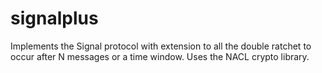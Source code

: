 # signalplus

Implements the Signal protocol with extension to all the double ratchet to occur after N messages or a time window. Uses the NACL crypto library.